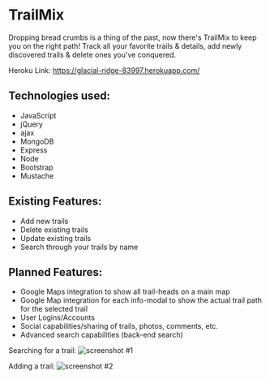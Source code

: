   # TrailMix

  Dropping bread crumbs is a thing of the past, now there's TrailMix to keep you on the right path! Track all your favorite trails & details, add newly discovered trails & delete ones you've conquered.

  Heroku Link:  https://glacial-ridge-83997.herokuapp.com/

  ## Technologies used:
  - JavaScript
  - jQuery
  - ajax
  - MongoDB
  - Express
  - Node
  - Bootstrap
  - Mustache

  ## Existing Features:
  - Add new trails
  - Delete existing trails
  - Update existing trails
  - Search through your trails by name

  ## Planned Features:
  - Google Maps integration to show all trail-heads on a main map
  - Google Map integration for each info-modal to show the actual trail path for
    the selected trail
  - User Logins/Accounts
  - Social capabilities/sharing of trails, photos, comments, etc.
  - Advanced search capabilities (back-end search)

  Searching for a trail:
  ![screenshot #1](https://github.com/kabitachatterjee/trail-mix/blob/cleanUpBranch2/public/images/screenshot1.png?raw=true)

  Adding a trail:
  ![screenshot #2](https://github.com/kabitachatterjee/trail-mix/blob/cleanUpBranch2/public/images/screenshot2.png?raw=true)
